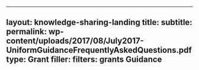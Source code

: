 
---
layout: knowledge-sharing-landing
title: 
subtitle: 
permalink: wp-content/uploads/2017/08/July2017-UniformGuidanceFrequentlyAskedQuestions.pdf
type: Grant
filler: 
filters: grants Guidance
---

<a href="{{ site.baseurl }}/wp-content/uploads/2017/08/July2017-UniformGuidanceFrequentlyAskedQuestions.pdf"></a>